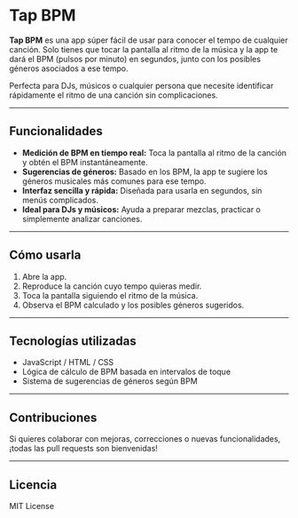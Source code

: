 # Tap BPM

**Tap BPM** es una app súper fácil de usar para conocer el tempo de cualquier canción. Solo tienes que tocar la pantalla al ritmo de la música y la app te dará el BPM (pulsos por minuto) en segundos, junto con los posibles géneros asociados a ese tempo.  

Perfecta para DJs, músicos o cualquier persona que necesite identificar rápidamente el ritmo de una canción sin complicaciones.  

---

## Funcionalidades

- **Medición de BPM en tiempo real:** Toca la pantalla al ritmo de la canción y obtén el BPM instantáneamente.  
- **Sugerencias de géneros:** Basado en los BPM, la app te sugiere los géneros musicales más comunes para ese tempo.  
- **Interfaz sencilla y rápida:** Diseñada para usarla en segundos, sin menús complicados.  
- **Ideal para DJs y músicos:** Ayuda a preparar mezclas, practicar o simplemente analizar canciones.  

---

## Cómo usarla

1. Abre la app.  
2. Reproduce la canción cuyo tempo quieras medir.  
3. Toca la pantalla siguiendo el ritmo de la música.  
4. Observa el BPM calculado y los posibles géneros sugeridos.  

---

## Tecnologías utilizadas

- JavaScript / HTML / CSS 
- Lógica de cálculo de BPM basada en intervalos de toque  
- Sistema de sugerencias de géneros según BPM  

---

## Contribuciones

Si quieres colaborar con mejoras, correcciones o nuevas funcionalidades, ¡todas las pull requests son bienvenidas!  

---

## Licencia

MIT License

